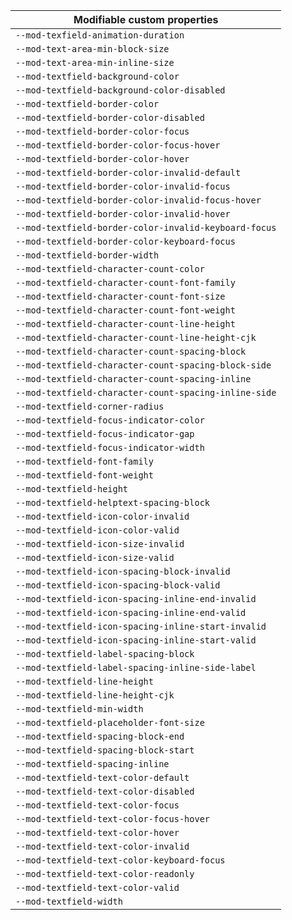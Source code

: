 | Modifiable custom properties                          |
| ----------------------------------------------------- |
| `--mod-texfield-animation-duration`                   |
| `--mod-text-area-min-block-size`                      |
| `--mod-text-area-min-inline-size`                     |
| `--mod-textfield-background-color`                    |
| `--mod-textfield-background-color-disabled`           |
| `--mod-textfield-border-color`                        |
| `--mod-textfield-border-color-disabled`               |
| `--mod-textfield-border-color-focus`                  |
| `--mod-textfield-border-color-focus-hover`            |
| `--mod-textfield-border-color-hover`                  |
| `--mod-textfield-border-color-invalid-default`        |
| `--mod-textfield-border-color-invalid-focus`          |
| `--mod-textfield-border-color-invalid-focus-hover`    |
| `--mod-textfield-border-color-invalid-hover`          |
| `--mod-textfield-border-color-invalid-keyboard-focus` |
| `--mod-textfield-border-color-keyboard-focus`         |
| `--mod-textfield-border-width`                        |
| `--mod-textfield-character-count-color`               |
| `--mod-textfield-character-count-font-family`         |
| `--mod-textfield-character-count-font-size`           |
| `--mod-textfield-character-count-font-weight`         |
| `--mod-textfield-character-count-line-height`         |
| `--mod-textfield-character-count-line-height-cjk`     |
| `--mod-textfield-character-count-spacing-block`       |
| `--mod-textfield-character-count-spacing-block-side`  |
| `--mod-textfield-character-count-spacing-inline`      |
| `--mod-textfield-character-count-spacing-inline-side` |
| `--mod-textfield-corner-radius`                       |
| `--mod-textfield-focus-indicator-color`               |
| `--mod-textfield-focus-indicator-gap`                 |
| `--mod-textfield-focus-indicator-width`               |
| `--mod-textfield-font-family`                         |
| `--mod-textfield-font-weight`                         |
| `--mod-textfield-height`                              |
| `--mod-textfield-helptext-spacing-block`              |
| `--mod-textfield-icon-color-invalid`                  |
| `--mod-textfield-icon-color-valid`                    |
| `--mod-textfield-icon-size-invalid`                   |
| `--mod-textfield-icon-size-valid`                     |
| `--mod-textfield-icon-spacing-block-invalid`          |
| `--mod-textfield-icon-spacing-block-valid`            |
| `--mod-textfield-icon-spacing-inline-end-invalid`     |
| `--mod-textfield-icon-spacing-inline-end-valid`       |
| `--mod-textfield-icon-spacing-inline-start-invalid`   |
| `--mod-textfield-icon-spacing-inline-start-valid`     |
| `--mod-textfield-label-spacing-block`                 |
| `--mod-textfield-label-spacing-inline-side-label`     |
| `--mod-textfield-line-height`                         |
| `--mod-textfield-line-height-cjk`                     |
| `--mod-textfield-min-width`                           |
| `--mod-textfield-placeholder-font-size`               |
| `--mod-textfield-spacing-block-end`                   |
| `--mod-textfield-spacing-block-start`                 |
| `--mod-textfield-spacing-inline`                      |
| `--mod-textfield-text-color-default`                  |
| `--mod-textfield-text-color-disabled`                 |
| `--mod-textfield-text-color-focus`                    |
| `--mod-textfield-text-color-focus-hover`              |
| `--mod-textfield-text-color-hover`                    |
| `--mod-textfield-text-color-invalid`                  |
| `--mod-textfield-text-color-keyboard-focus`           |
| `--mod-textfield-text-color-readonly`                 |
| `--mod-textfield-text-color-valid`                    |
| `--mod-textfield-width`                               |
